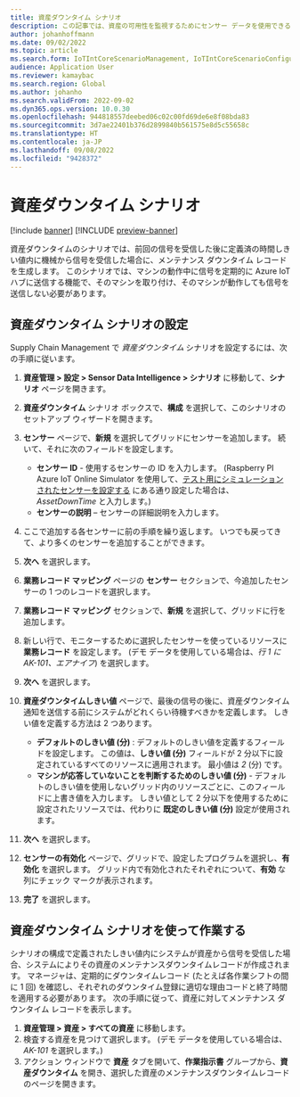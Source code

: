 ```yaml
---
title: 資産ダウンタイム シナリオ
description: この記事では、資産の可用性を監視するためにセンサー データを使用できるようにする、資産ダウンタイム シナリオについて説明します。
author: johanhoffmann
ms.date: 09/02/2022
ms.topic: article
ms.search.form: IoTIntCoreScenarioManagement, IoTIntCoreScenarioConfigurationWizardV2, EntAssetObjectProductionStop
audience: Application User
ms.reviewer: kamaybac
ms.search.region: Global
ms.author: johanho
ms.search.validFrom: 2022-09-02
ms.dyn365.ops.version: 10.0.30
ms.openlocfilehash: 944818557deebed06c02c00fd69de6e8f08bda83
ms.sourcegitcommit: 3d7ae22401b376d2899840b561575e8d5c55658c
ms.translationtype: HT
ms.contentlocale: ja-JP
ms.lasthandoff: 09/08/2022
ms.locfileid: "9428372"
---
```

# <a name="the-asset-downtime-scenario"></a>資産ダウンタイム シナリオ

[!include [banner](../includes/banner.md)]
[!INCLUDE [preview-banner](../includes/preview-banner.md)]

資産ダウンタイムのシナリオでは、前回の信号を受信した後に定義済の時間しきい値内に機械から信号を受信した場合に、メンテナンス ダウンタイム レコードを生成します。 このシナリオでは、マシンの動作中に信号を定期的に Azure IoT ハブに送信する機能で、そのマシンを取り付け、そのマシンが動作しても信号を送信しない必要があります。

## <a name="set-up-the-asset-downtime-scenario"></a>資産ダウンタイム シナリオの設定

Supply Chain Management で *資産ダウンタイム* シナリオを設定するには、次の手順に従います。

1. **資産管理 \> 設定 \> Sensor Data Intelligence \> シナリオ** に移動して、**シナリオ** ページを開きます。
2. **資産ダウンタイム** シナリオ ボックスで、**構成** を選択して、このシナリオのセットアップ ウィザードを開きます。
3. **センサー** ページで、**新規** を選択してグリッドにセンサーを追加します。 続いて、それに次のフィールドを設定します。

    - **センサー ID** - 使用するセンサーの ID を入力します。 (Raspberry PI Azure IoT Online Simulator を使用して、[テスト用にシミュレーションされたセンサーを設定する](sdi-set-up-simulated-sensor.md) にある通り設定した場合は、*AssetDownTime* と入力します。)
    - **センサーの説明** – センサーの詳細説明を入力します。

4. ここで追加する各センサーに前の手順を繰り返します。 いつでも戻ってきて、より多くのセンサーを追加することができます。
5. **次へ** を選択します。
6. **業務レコード マッピング** ページの **センサー** セクションで、今追加したセンサーの 1 つのレコードを選択します。
7. **業務レコード マッピング** セクションで、**新規** を選択して、グリッドに行を追加します。
8. 新しい行で、モニターするために選択したセンサーを使っているリソースに **業務レコード** を設定します。 (デモ データを使用している場合は、*行 1 にAK-101、エアナイフ*) を選択します。
9. **次へ** を選択します。
10. **資産ダウンタイムしきい値** ページで、最後の信号の後に、資産ダウンタイム通知を送信する前にシステムがどれくらい待機すべきかを定義します。 しきい値を定義する方法は 2 つあります。

    - **デフォルトのしきい値 (分)** : デフォルトのしきい値を定義するフィールドを設定します。 この値は、**しきい値 (分)** フィールドが 2 分以下に設定されているすべてのリソースに適用されます。 最小値は *2* (分) です。
    - **マシンが応答していないことを判断するためのしきい値 (分)** - デフォルトのしきい値を使用しないグリッド内のリソースごとに、このフィールドに上書き値を入力します。 しきい値として 2 分以下を使用するために設定されたリソースでは、代わりに **既定のしきい値 (分)** 設定が使用されます。
11. **次へ** を選択します。
12. **センサーの有効化** ページで、グリッドで、設定したプログラムを選択し、**有効化** を選択します。 グリッド内で有効化されたそれぞれについて、**有効** な列にチェック マークが表示されます。
13. **完了** を選択します。

## <a name="work-with-the-asset-downtime-scenario"></a>資産ダウンタイム シナリオを使って作業する

シナリオの構成で定義されたしきい値内にシステムが資産から信号を受信した場合、システムによりその資産のメンテナンスダウンタイムレコードが作成されます。 マネージャは、定期的にダウンタイムレコード (たとえば各作業シフトの間に 1 回) を確認し、それぞれのダウンタイム登録に適切な理由コードと終了時間を適用する必要があります。 次の手順に従って、資産に対してメンテナンス ダウンタイム レコードを表示します。

1. **資産管理 > 資産 > すべての資産** に移動します。
2. 検査する資産を見つけて選択します。 (デモ データを使用している場合は、*AK-101* を選択します。)
3. アクション ウィンドウで **資産** タブを開いて、**作業指示書** グループから、**資産ダウンタイム** を開き、選択した資産のメンテナンスダウンタイムレコードのページを開きます。
